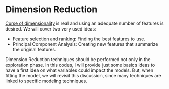 # Dimension Reduction
[Curse of dimensionality](https://en.wikipedia.org/wiki/Curse_of_dimensionality) is real and using an adequate number of features is desired. We will cover two very used ideas:
- Feature selection and ranking: Finding the best features to use.
- Principal Component Analysis: Creating new features that summarize the original features.

Dimension Reduction techniques should be performed not only in the exploration phase. In this codes, I will provide just some basics ideas to have a first idea on what variables could impact the models. But, when fitting the model, we will revisit this discussion, since many techniques are linked to specific modeling techniques.
